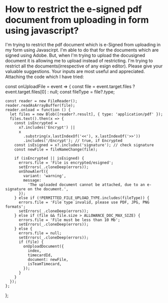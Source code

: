 
# How to restrict the e-signed pdf document from uploading in form using javascript?

I'm trying to restrict the pdf document which is e-Signed from uploading in my form using Javascirpt. I'm able to do that for the documents which are signed using Adobe. But, when I'm trying to upload the docusigned document it is allowing me to upload instead of restricting. I'm trying to restrict all the documents(irrespective of any esign editor). Please give your valuable suggestions. Your inputs are most useful and appreciated. Attaching the code which I have tried:


const onUploadFile = event => {
    const file = event.target.files ? event.target.files[0] : null;
    const fileType = file?.type;

    const reader = new FileReader();
    reader.readAsArrayBuffer(file);
    reader.onload = function () {
      let files = new Blob([reader?.result], { type: 'application/pdf' });
      files.text().then(x => {
        const isEncrypted =
          x?.includes('Encrypt') ||
          x
            .substring(x.lastIndexOf('<<'), x.lastIndexOf('>>'))
            .includes('/Encrypt'); // true, if Encrypted
        const isEsigned = x?.includes('signature'); // check signature
        const newFile = fileNameChange(file);

        if (isEncrypted || isEsigned) {
          errors.file = 'File is encrypted/esigned';
          setErrors(_.cloneDeep(errors));
          onShowAlert({
            variant: 'warning',
            message:
              'The uploaded document cannot be attached, due to an e-signature on the document.',
          });
        } else if (!PERMITTED_FILE_UPLOAD_TYPE.includes(fileType)) {
          errors.file = 'File type invalid, please use PDF, JPG, PNG formats';
          setErrors(_.cloneDeep(errors));
        } else if (file && file.size > ALLOWANCE_DOC_MAX_SIZE) {
          errors.file = 'File must be less than 10 Mb';
          setErrors(_.cloneDeep(errors));
        } else {
          errors.file = null;
          setErrors(_.cloneDeep(errors));
          if (file) {
            onUploadDocument({
              index,
              timecardId,
              document: newFile,
              isTeamTimecard,
            });
          }
        }
      });
    };
  };




        